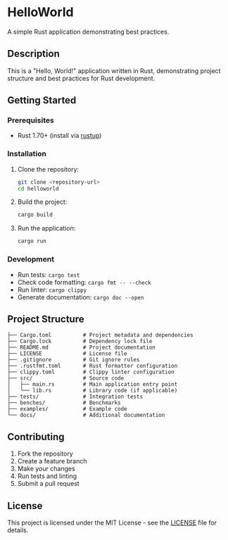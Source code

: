 # HelloWorld

A simple Rust application demonstrating best practices.

## Description

This is a "Hello, World!" application written in Rust, demonstrating project structure and best practices for Rust development.

## Getting Started

### Prerequisites

- Rust 1.70+ (install via [rustup](https://rustup.rs/))

### Installation

1. Clone the repository:
   ```bash
   git clone <repository-url>
   cd helloworld
   ```

2. Build the project:
   ```bash
   cargo build
   ```

3. Run the application:
   ```bash
   cargo run
   ```

### Development

- Run tests: `cargo test`
- Check code formatting: `cargo fmt -- --check`
- Run linter: `cargo clippy`
- Generate documentation: `cargo doc --open`

## Project Structure

```
├── Cargo.toml          # Project metadata and dependencies
├── Cargo.lock          # Dependency lock file
├── README.md           # Project documentation
├── LICENSE             # License file
├── .gitignore          # Git ignore rules
├── .rustfmt.toml       # Rust formatter configuration
├── clippy.toml         # Clippy linter configuration
├── src/                # Source code
│   ├── main.rs         # Main application entry point
│   └── lib.rs          # Library code (if applicable)
├── tests/              # Integration tests
├── benches/            # Benchmarks
├── examples/           # Example code
└── docs/               # Additional documentation
```

## Contributing

1. Fork the repository
2. Create a feature branch
3. Make your changes
4. Run tests and linting
5. Submit a pull request

## License

This project is licensed under the MIT License - see the [LICENSE](LICENSE) file for details.

